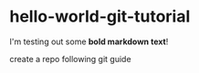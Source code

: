 # hello-world-git-tutorial

I'm testing out some **bold markdown text**!

create a repo following git guide
